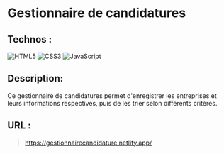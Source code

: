 # Gestionnaire de candidatures

## Technos :

![HTML5](https://img.shields.io/badge/html5-%23E34F26.svg?style=for-the-badge&logo=html5&logoColor=white)
![CSS3](https://img.shields.io/badge/css3-%231572B6.svg?style=for-the-badge&logo=css3&logoColor=white)
![JavaScript](https://img.shields.io/badge/javascript-%23323330.svg?style=for-the-badge&logo=javascript&logoColor=%23F7DF1E)


## Description:
Ce gestionnaire de candidatures permet d'enregistrer les entreprises et leurs informations respectives, puis de les trier selon différents critères.

## URL :
> https://gestionnairecandidature.netlify.app/


